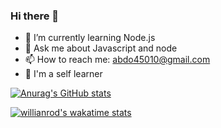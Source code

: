 ### Hi there 👋


- 🌱 I’m currently learning Node.js 
- 💬 Ask me about Javascript and node
- 📫 How to reach me: abdo45010@gmail.com
- 🤞 I'm a self learner

[![Anurag's GitHub stats](https://github-readme-stats.vercel.app/api?username=Abdo-hassa)](https://github.com/anuraghazra/github-readme-stats)


[![willianrod's wakatime stats](https://github-readme-stats.vercel.app/api/wakatime?username=Abdo-hassa)](https://github.com/anuraghazra/github-readme-stats)


